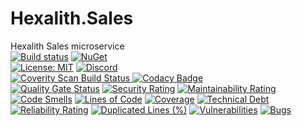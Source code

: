 # Hexalith.Sales
Hexalith Sales microservice
<br/>
[![Build status](https://github.com/Hexalith/Hexalith.Parties/actions/workflows/hexalith_build.yml/badge.svg)](https://github.com/Hexalith/Hexalith.Parties/actions)
[![NuGet](https://img.shields.io/nuget/v/Hexalith.Parties.Domain.Abstractions.svg)](https://www.nuget.org/packages/Hexalith.Parties.Domain.Abstractions)
<br/>
[![License: MIT](https://img.shields.io/github/license/hexalith/hexalith.sales)](https://github.com/hexalith/hexalith.sales/blob/main/LICENSE)
[![Discord](https://img.shields.io/discord/1063152441819942922?label=Discord&logo=discord&logoColor=white&color=d82679)](https://discordapp.com/channels/1102166958918610994/1102166958918610997)
<br/>
<a href="https://scan.coverity.com/projects/hexalith-hexalith-sales">
  <img alt="Coverity Scan Build Status"
       src="https://scan.coverity.com/projects/30226/badge.svg"/>
</a>
[![Codacy Badge](https://app.codacy.com/project/badge/Grade/232007f76943481fb4c28b1724be5cdb)](https://app.codacy.com/gh/Hexalith/Hexalith.Sales/dashboard?utm_source=gh&utm_medium=referral&utm_content=&utm_campaign=Badge_grade)
<br/>
[![Quality Gate Status](https://sonarcloud.io/api/project_badges/measure?project=Hexalith_Hexalith.Parties&metric=alert_status)](https://sonarcloud.io/summary/new_code?id=Hexalith_Hexalith.Parties)
[![Security Rating](https://sonarcloud.io/api/project_badges/measure?project=Hexalith_Hexalith.Parties&metric=security_rating)](https://sonarcloud.io/summary/new_code?id=Hexalith_Hexalith.Parties)
[![Maintainability Rating](https://sonarcloud.io/api/project_badges/measure?project=Hexalith_Hexalith.Parties&metric=sqale_rating)](https://sonarcloud.io/summary/new_code?id=Hexalith_Hexalith.Parties)
[![Code Smells](https://sonarcloud.io/api/project_badges/measure?project=Hexalith_Hexalith.Parties&metric=code_smells)](https://sonarcloud.io/summary/new_code?id=Hexalith_Hexalith.Parties)
[![Lines of Code](https://sonarcloud.io/api/project_badges/measure?project=Hexalith_Hexalith.Parties&metric=ncloc)](https://sonarcloud.io/summary/new_code?id=Hexalith_Hexalith.Parties)
[![Coverage](https://sonarcloud.io/api/project_badges/measure?project=Hexalith_Hexalith.Parties&metric=coverage)](https://sonarcloud.io/summary/new_code?id=Hexalith_Hexalith.Parties)
[![Technical Debt](https://sonarcloud.io/api/project_badges/measure?project=Hexalith_Hexalith.Parties&metric=sqale_index)](https://sonarcloud.io/summary/new_code?id=Hexalith_Hexalith.Parties)
[![Reliability Rating](https://sonarcloud.io/api/project_badges/measure?project=Hexalith_Hexalith.Parties&metric=reliability_rating)](https://sonarcloud.io/summary/new_code?id=Hexalith_Hexalith.Parties)
[![Duplicated Lines (%)](https://sonarcloud.io/api/project_badges/measure?project=Hexalith_Hexalith.Parties&metric=duplicated_lines_density)](https://sonarcloud.io/summary/new_code?id=Hexalith_Hexalith.Parties)
[![Vulnerabilities](https://sonarcloud.io/api/project_badges/measure?project=Hexalith_Hexalith.Parties&metric=vulnerabilities)](https://sonarcloud.io/summary/new_code?id=Hexalith_Hexalith.Parties)
[![Bugs](https://sonarcloud.io/api/project_badges/measure?project=Hexalith_Hexalith.Parties&metric=bugs)](https://sonarcloud.io/summary/new_code?id=Hexalith_Hexalith.Parties)

